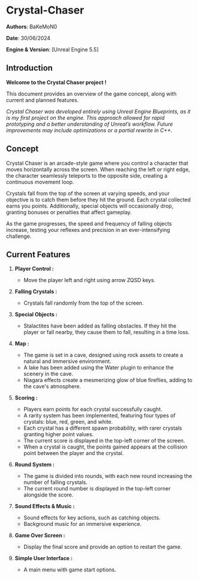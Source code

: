 # Crystal-Chaser

**Authors**: BaKeMoN0

**Date**: 30/06/2024

**Engine & Version**: [Unreal Engine 5.5]

## Introduction
**Welcome to the Crystal Chaser project !**

This document provides an overview of the game concept, along with current and planned features.

<i>Crystal Chaser was developed entirely using Unreal Engine Blueprints, as it is my first project on the engine. This approach allowed for rapid prototyping and a better understanding of Unreal’s workflow. Future improvements may include optimizations or a partial rewrite in C++.</i>

## Concept
Crystal Chaser is an arcade-style game where you control a character that moves horizontally across the screen. When reaching the left or right edge, the character seamlessly teleports to the opposite side, creating a continuous movement loop.

Crystals fall from the top of the screen at varying speeds, and your objective is to catch them before they hit the ground. Each crystal collected earns you points. Additionally, special objects will occasionally drop, granting bonuses or penalties that affect gameplay.

As the game progresses, the speed and frequency of falling objects increase, testing your reflexes and precision in an ever-intensifying challenge.

## Current Features

1. **Player Control :**
   - Move the player left and right using arrow ZQSD keys.

2. **Falling Crystals :**
   - Crystals fall randomly from the top of the screen.

3. **Special Objects :**
   - Stalactites have been added as falling obstacles. If they hit the player or fall nearby, they cause them to fall, resulting in a time loss.

4. **Map :**
   - The game is set in a cave, designed using rock assets to create a natural and immersive environment.
   - A lake has been added using the Water plugin to enhance the scenery in the cave.
   - Niagara effects create a mesmerizing glow of blue fireflies, adding to the cave's atmosphere.

5. **Scoring :**
   - Players earn points for each crystal successfully caught.
   - A rarity system has been implemented, featuring four types of crystals: blue, red, green, and white.
   - Each crystal has a different spawn probability, with rarer crystals granting higher point values.
   - The current score is displayed in the top-left corner of the screen.
   - When a crystal is caught, the points gained appears at the collision point between the player and the crystal.

6. **Round System :**
   - The game is divided into rounds, with each new round increasing the number of falling crystals.
   - The current round number is displayed in the top-left corner alongside the score.

7. **Sound Effects & Music :**
   - Sound effects for key actions, such as catching objects.
   - Background music for an immersive experience.

8. **Game Over Screen :**
   - Display the final score and provide an option to restart the game.

9. **Simple User Interface :**
   - A main menu with game start options.
  
   
